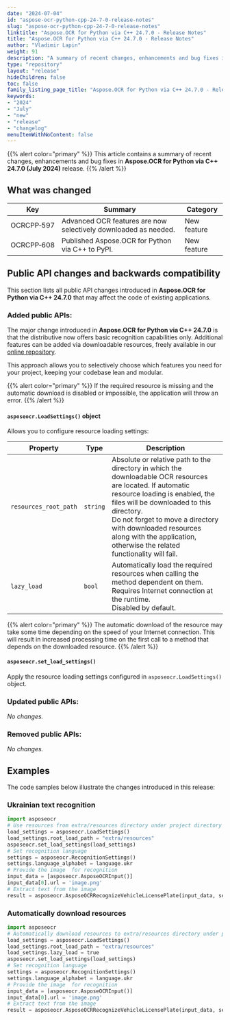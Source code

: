 ```yaml
---
date: "2024-07-04"
id: "aspose-ocr-python-cpp-24-7-0-release-notes"
slug: "aspose-ocr-python-cpp-24-7-0-release-notes"
linktitle: "Aspose.OCR for Python via C++ 24.7.0 - Release Notes"
title: "Aspose.OCR for Python via C++ 24.7.0 - Release Notes"
author: "Vladimir Lapin"
weight: 91
description: "A summary of recent changes, enhancements and bug fixes in Aspose.OCR for Python via C++ 24.7.0 (July 2024) release."
type: "repository"
layout: "release"
hideChildren: false
toc: false
family_listing_page_title: "Aspose.OCR for Python via C++ 24.7.0 - Release Notes"
keywords:
- "2024"
- "July"
- "new"
- "release"
- "changelog"
menuItemWithNoContent: false
---
```


{{% alert color="primary" %}}
This article contains a summary of recent changes, enhancements and bug fixes in **Aspose.OCR for Python via C++ 24.7.0 (July 2024)** release.
{{% /alert %}}

## What was changed

Key | Summary | Category
--- | ------- | --------
OCRCPP&#8209;597 | Advanced OCR features are now selectively downloaded as needed. | New feature
OCRCPP&#8209;608 | Published Aspose.OCR for Python via C++ to PyPI. | New feature

## Public API changes and backwards compatibility

This section lists all public API changes introduced in **Aspose.OCR for Python via C++ 24.7.0** that may affect the code of existing applications.

### Added public APIs:

The major change introduced in **Aspose.OCR for Python via C++ 24.7.0** is that the distributive now offers basic recognition capabilities only. Additional features can be added via downloadable resources, freely available in our [online repository](https://github.com/aspose-ocr/resources).

This approach allows you to selectively choose which features you need for your project, keeping your codebase lean and modular.

{{% alert color="primary" %}}
If the required resource is missing and the automatic download is disabled or impossible, the application will throw an error.
{{% /alert %}}

#### `asposeocr.LoadSettings()` object

Allows you to configure resource loading settings:

Property | Type | Description
-------- | ---- | -----------
`resources_root_path` | `string` | Absolute or relative path to the directory in which the downloadable OCR resources are located. If automatic resource loading is enabled, the files will be downloaded to this directory.<br />Do not forget to move a directory with downloaded resources along with the application, otherwise the related functionality will fail.
`lazy_load` | `bool` | Automatically load the required resources when calling the method dependent on them. Requires Internet connection at the runtime.<br />Disabled by default.

{{% alert color="primary" %}}
The automatic download of the resource may take some time depending on the speed of your Internet connection. This will result in increased processing time on the first call to a method that depends on the downloaded resource.
{{% /alert %}}

#### `asposeocr.set_load_settings()`

Apply the resource loading settings configured in `asposeocr.LoadSettings()` object.

### Updated public APIs:

_No changes._

### Removed public APIs:

_No changes._

## Examples

The code samples below illustrate the changes introduced in this release:

### Ukrainian text recognition

```python
import asposeocr
# Use resources from extra/resources directory under project directory
load_settings = asposeocr.LoadSettings()
load_settings.root_load_path = "extra/resources"
asposeocr.set_load_settings(load_settings)
# Set recognition language
settings = asposeocr.RecognitionSettings()
settings.language_alphabet = language.ukr
# Provide the image  for recognition
input_data = [asposeocr.AsposeOCRInput()]
input_data[0].url = 'image.png'
# Extract text from the image
result = asposeocr.AsposeOCRRecognizeVehicleLicensePlate(input_data, settings)
```

### Automatically download resources

```python
import asposeocr
# Automatically download resources to extra/resources directory under project directory
load_settings = asposeocr.LoadSettings()
load_settings.root_load_path = "extra/resources"
load_settings.lazy_load = true
asposeocr.set_load_settings(load_settings)
# Set recognition language
settings = asposeocr.RecognitionSettings()
settings.language_alphabet = language.ukr
# Provide the image  for recognition
input_data = [asposeocr.AsposeOCRInput()]
input_data[0].url = 'image.png'
# Extract text from the image
result = asposeocr.AsposeOCRRecognizeVehicleLicensePlate(input_data, settings)
```
